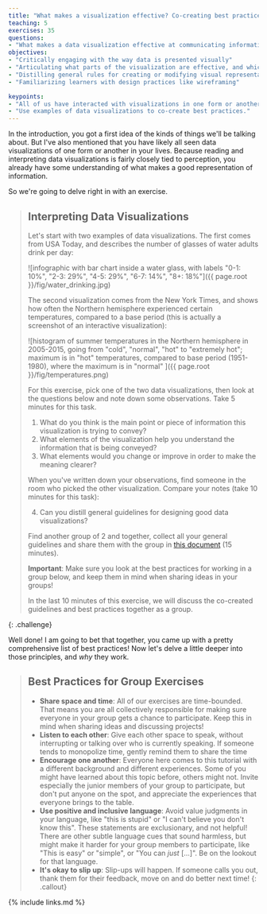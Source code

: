 ```yaml
---
title: "What makes a visualization effective? Co-creating best practices"
teaching: 5
exercises: 35
questions:
- "What makes a data visualization effective at communicating information?"
objectives:
- "Critically engaging with the way data is presented visually"
- "Articulating what parts of the visualization are effective, and which ones aren't"
- "Distilling general rules for creating or modifying visual representations of data."
- "Familiarizing learners with design practices like wireframing"

keypoints:
- "All of us have interacted with visualizations in one form or another."
- "Use examples of data visualizations to co-create best practices."
---
```


In the introduction, you got a first idea of the kinds of things we'll be talking about. 
But I've also mentioned that you have likely all seen data visualizations of one form 
or another in your lives. Because reading and interpreting data visualizations is fairly 
closely tied to perception, you already have some understanding of what makes a good 
representation of information.

So we're going to delve right in with an exercise.

> ## Interpreting Data Visualizations
>
> Let's start with two examples of data visualizations.
> The first comes from USA Today, and describes the number of glasses of 
> water adults drink per day:
> 
> ![infographic with bar chart inside a water glass, with labels "0-1: 10%", "2-3: 29%", "4-5: 29%", "6-7: 14%", "8+: 18%"]({{ page.root }}/fig/water_drinking.jpg) 
>
> The second visualization comes from the New York Times, and shows how often the Northern hemisphere 
> experienced certain temperatures, compared to a base period (this is actually a screenshot of 
> an interactive visualization):
> 
> ![histogram of summer temperatures in the Northern hemisphere in 2005-2015,
 going from "cold", "normal", "hot" to "extremely hot"; maximum is in "hot" temperatures, 
 compared to base period (1951-1980), where the maximum is in "normal" ]({{ page.root }}/fig/temperatures.png)
>
>
> For this exercise, pick one of the two data visualizations, then look at the questions below and 
> note down some observations. Take 5 minutes for this task.
>
> 1. What do you think is the main point or piece of information this visualization is trying to convey?
> 2. What elements of the visualization help you understand the information that is being conveyed?
> 3. What elements would you change or improve in order to make the meaning clearer?
>
> When you've written down your observations, find someone in the room who picked the other 
> visualization. Compare your notes (take 10 minutes for this task): 
> 
> 4. Can you distill general guidelines for designing good data visualizations?
>
> Find another group of 2 and together, collect all your general guidelines and share them with 
> the group in [this document](https://etherpad.wikimedia.org/p/ata-dataviz-exercise1) (15 minutes).
>
> **Important**: Make sure you look at the best practices for working in a group below, and keep 
> them in mind when sharing ideas in your groups!
>
> In the last 10 minutes of this exercise, we will discuss the co-created guidelines and best 
> practices together as a group.
>
{: .challenge}
 
Well done! I am going to bet that together, you came up with a pretty comprehensive list of
best practices! Now let's delve a little deeper into those principles, and *why* they work.

> ## Best Practices for Group Exercises
>
> * **Share space and time**: All of our exercises are time-bounded. That means you are all 
> collectively responsible for making sure everyone in your group gets a chance to participate. 
> Keep this in mind when sharing ideas and discussing projects!
> * **Listen to each other**: Give each other space to speak, without interrupting or talking 
> over who is currently speaking. If someone tends to monopolize time, gently remind them 
> to share the time
> * **Encourage one another**: Everyone here comes to this tutorial with a different background 
> and different experiences. Some of you might have learned about this topic before, others might 
> not. Invite especially the junior members of your group to participate, but don't put anyone 
> on the spot, and appreciate the experiences that everyone brings to the table. 
> * **Use positive and inclusive language**: Avoid value judgments in your language, like "this 
> is stupid" or "I can't believe you don't know this". These statements are exclusionary, and 
> not helpful! There are other subtle language cues that sound harmless, but might make it harder 
> for your group members to participate, like "This is easy" or "simple", or "You can *just* [...]".
> Be on the lookout for that language.
> * **It's okay to slip up**: Slip-ups will happen. If someone calls you out, thank them for their 
> feedback, move on and do better next time!
{: .callout}

{% include links.md %}

